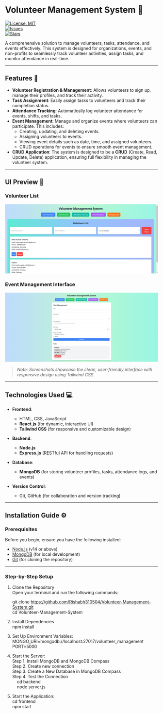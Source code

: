 # Volunteer Management System 🌟  
[![License: MIT](https://img.shields.io/badge/License-MIT-blue.svg)](LICENSE)  
[![Issues](https://img.shields.io/github/issues/Rishabh310504/Volunteer-Management-System)](https://github.com/Rishabh310504/Volunteer-Management-System/issues)  
[![Stars](https://img.shields.io/github/stars/Rishabh310504/Volunteer-Management-System)](https://github.com/Rishabh310504/Volunteer-Management-System/stargazers)  

A comprehensive solution to manage volunteers, tasks, attendance, and events effectively. This system is designed for organizations, events, and non-profits to seamlessly track volunteer activities, assign tasks, and monitor attendance in real-time.

---

## Features 🚀

- **Volunteer Registration & Management**: Allows volunteers to sign up, manage their profiles, and track their activity.
- **Task Assignment**: Easily assign tasks to volunteers and track their completion status.
- **Attendance Tracking**: Automatically log volunteer attendance for events, shifts, and tasks.
- **Event Management**: Manage and organize events where volunteers can participate. This includes:
  - Creating, updating, and deleting events.
  - Assigning volunteers to events.
  - Viewing event details such as date, time, and assigned volunteers.
  - CRUD operations for events to ensure smooth event management.
- **CRUD Application**: The system is designed to be a **CRUD** (Create, Read, Update, Delete) application, ensuring full flexibility in managing the volunteer system.

---

## UI Preview 📱

### Volunteer List
![Volunteer List Screenshot](./assets/screenshots/volunteer-list.png)

### Event Management Interface
![Event Management Screenshot](./assets/screenshots/event.png)

> *Note: Screenshots showcase the clean, user-friendly interface with responsive design using Tailwind CSS.*

---

## Technologies Used 💻

- **Frontend**:  
  - HTML, CSS, JavaScript  
  - **React.js** (for dynamic, interactive UI)  
  - **Tailwind CSS** (for responsive and customizable design)

- **Backend**:  
  - **Node.js**  
  - **Express.js** (RESTful API for handling requests)

- **Database**:  
  - **MongoDB** (for storing volunteer profiles, tasks, attendance logs, and events)

- **Version Control**:  
  - Git, GitHub (for collaboration and version tracking)

---

## Installation Guide ⚙️

### Prerequisites

Before you begin, ensure you have the following installed:

- [Node.js](https://nodejs.org/) (v14 or above)  
- [MongoDB](https://www.mongodb.com/) (for local development)  
- [Git](https://git-scm.com/) (for cloning the repository)

---

### Step-by-Step Setup
1. Clone the Repository<br>
   Open your terminal and run the following commands:<br>

   git clone https://github.com/Rishabh310504/Volunteer-Management-System.git<br>
   cd Volunteer-Management-System<br>

2. Install Dependencies<br>
   npm install
   
3. Set Up Environment Variables:<br>
   MONGO_URI=mongodb://localhost:27017/volunteer_management<br>
   PORT=5000<br>
   
4. Start the Server:<br>
   Step 1. Install MongoDB and MongoDB Compass<br>
   Step 2. Create new connection <br>
   Step 3. Create a New Database in MongoDB Compass <br>
   Step 4. Test the Connection <br>
   &nbsp;&nbsp;&nbsp;&nbsp;cd backend<br>
   &nbsp;&nbsp;&nbsp;&nbsp;node server.js<br>
   
5. Start the Application:<br>
   cd frontend<br>
   npm start   <br> 
  
